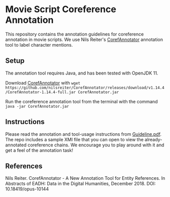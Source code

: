 # Movie Script Coreference Annotation

This repository contains the annotation guidelines for coreference annotation in movie scripts. 
We use Nils Reiter's [CorefAnnotator](https://github.com/nilsreiter/CorefAnnotator) annotation tool to label character mentions.

## Setup

The annotation tool requires Java, and has been tested with OpenJDK 11.

Download [CorefAnnotator](https://github.com/nilsreiter/CorefAnnotator/releases/tag/v1.14.3) with `wget https://github.com/nilsreiter/CorefAnnotator/releases/download/v1.14.4/CorefAnnotator-1.14.4-full.jar CorefAnnotator.jar`

Run the coreference annotation tool from the terminal with the command `java -jar CorefAnnotator.jar`

## Instructions

Please read the annotation and tool-usage instructions from [Guideline.pdf](Guideline.pdf).
The repo includes a sample XMI file that you can open to view the already-annotated coreference chains.
We encourage you to play around with it and get a feel of the annotation task!

## References

Nils Reiter. CorefAnnotator - A New Annotation Tool for Entity References. In Abstracts of EADH: Data in the Digital Humanities, December 2018. DOI: 10.18419/opus-10144